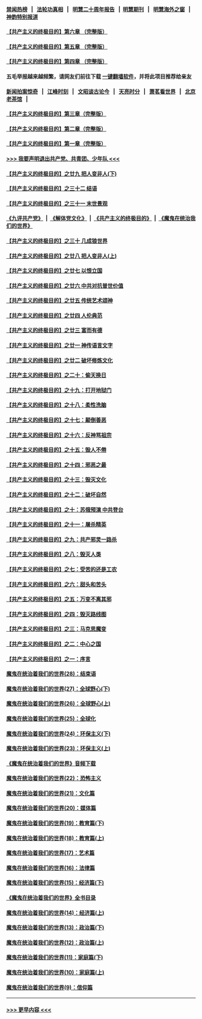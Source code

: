 #### [禁闻热榜](热点新闻.md?=0)  &nbsp;&nbsp;|&nbsp;&nbsp; [法轮功真相](https://github.com/gfw-breaker/truth/blob/master/README.md?=0) &nbsp;&nbsp;|&nbsp;&nbsp; [明慧二十周年报告](https://github.com/gfw-breaker/mh-reports/blob/master/README.md?=0) &nbsp;&nbsp;|&nbsp;&nbsp;[明慧期刊](https://github.com/gfw-breaker/mh-qikan) &nbsp;&nbsp;|&nbsp;&nbsp; [明慧海外之窗](https://github.com/gfw-breaker/mh-news/blob/master/README.md?=0) &nbsp;&nbsp;|&nbsp;&nbsp; [神韵特别报道](https://github.com/gfw-breaker/mh-news/blob/master/shenyun.md?=0)
#### [【共产主义的终极目的】第六章 （完整版）](../pages/nsc422/n11428913.md?t=03030902) 
#### [【共产主义的终极目的】第五章 （完整版）](../pages/nsc422/n11428912.md?t=03030902) 
#### [【共产主义的终极目的】第四章 （完整版）](../pages/nsc422/n11428907.md?t=03030902) 
#### 五毛举报越来越频繁，请网友们前往下载 [一键翻墙软件](https://github.com/gfw-breaker/ssr-accounts)，并将此项目推荐给亲友
#### [新闻拍案惊奇](https://github.com/gfw-breaker/banned-news/blob/master/pages/link4.md) &nbsp;&nbsp;|&nbsp;&nbsp; [江峰时刻](https://github.com/gfw-breaker/banned-news/blob/master/pages/link4.md) &nbsp;&nbsp;|&nbsp;&nbsp; [文昭谈古论今](https://github.com/gfw-breaker/banned-news/blob/master/pages/link4.md) &nbsp;&nbsp;|&nbsp;&nbsp; [天亮时分](https://github.com/gfw-breaker/banned-news/blob/master/pages/link4.md) &nbsp;&nbsp;|&nbsp;&nbsp; [萧茗看世界](https://github.com/gfw-breaker/banned-news/blob/master/pages/link4.md) &nbsp;&nbsp;|&nbsp;&nbsp; [北京老茶馆](https://github.com/gfw-breaker/banned-news/blob/master/pages/link4.md) &nbsp;&nbsp;|&nbsp;&nbsp; 
#### [【共产主义的终极目的】第三章（完整版）](../pages/nsc422/n11428848.md?t=03030902) 
#### [【共产主义的终极目的】第二章（完整版）](../pages/nsc422/n11428831.md?t=03030902) 
#### [【共产主义的终极目的】第一章（完整版）](../pages/nsc422/n11417651.md?t=03030902) 
#### [>>> 我要声明退出共产党、共青团、少年队 <<<](https://github.com/begood0513/goodnews/blob/master/quit/letter.md) 
#### [【共产主义的终极目的】之廿九 把人变非人(下)](../pages/nsc422/n11344140.md?t=03030902) 
#### [【共产主义的终极目的】之三十二 结语](../pages/nsc422/n11360535.md?t=03030902) 
#### [【共产主义的终极目的】之三十一 末世景观](../pages/nsc422/n11351129.md?t=03030902) 
#### [《九评共产党》](https://github.com/begood0513/9ping.md/blob/master/README.md) &nbsp;|&nbsp; [《解体党文化》](../../../../jtdwh.md/blob/master/README.md)  &nbsp;|&nbsp; [《共产主义的终极目的》](../../../../gczydzjmd.md/blob/master/README.md) &nbsp;|&nbsp; [《魔鬼在统治我们的世界》](../../../../mgztzwmdsj.md/blob/master/README.md) 
#### [【共产主义的终极目的】之三十 几成狼世界](../pages/nsc422/n11348280.md?t=03030902) 
#### [【共产主义的终极目的】之廿八 把人变非人(上)](../pages/nsc422/n11340492.md?t=03030902) 
#### [【共产主义的终极目的】之廿七 以恨立国](../pages/nsc422/n11336944.md?t=03030902) 
#### [【共产主义的终极目的】之廿六 中共对抗普世价值](../pages/nsc422/n11324785.md?t=03030902) 
#### [【共产主义的终极目的】之廿五 传统艺术颂神](../pages/nsc422/n11296396.md?t=03030902) 
#### [【共产主义的终极目的】之廿四 人伦典范](../pages/nsc422/n11296397.md?t=03030902) 
#### [【共产主义的终极目的】之廿三 富而有德](../pages/nsc422/n11283598.md?t=03030902) 
#### [【共产主义的终极目的】之廿一 神传语言文字](../pages/nsc422/n11263265.md?t=03030902) 
#### [【共产主义的终极目的】之廿二 破坏修炼文化](../pages/nsc422/n11245728.md?t=03030902) 
#### [【共产主义的终极目的】之二十：偷天换日](../pages/nsc422/n11238846.md?t=03030902) 
#### [【共产主义的终极目的】之十九：打开地狱门](../pages/nsc422/n11206376.md?t=03030902) 
#### [【共产主义的终极目的】之十八：柔性洗脑](../pages/nsc422/n11199994.md?t=03030902) 
#### [【共产主义的终极目的】之十七：颠倒善恶](../pages/nsc422/n11179782.md?t=03030902) 
#### [【共产主义的终极目的】之十六：反神骂祖宗](../pages/nsc422/n11166798.md?t=03030902) 
#### [【共产主义的终极目的】之十五：毁人不倦](../pages/nsc422/n11166792.md?t=03030902) 
#### [【共产主义的终极目的】之十四：邪恶之最](../pages/nsc422/n11150249.md?t=03030902) 
#### [【共产主义的终极目的】之十三：毁灭文化](../pages/nsc422/n11135227.md?t=03030902) 
#### [【共产主义的终极目的】之十二：破坏自然](../pages/nsc422/n11135214.md?t=03030902) 
#### [【共产主义的终极目的】之十：苏俄预演 中共登台](../pages/nsc422/n11118424.md?t=03030902) 
#### [【共产主义的终极目的】之十一：屠杀精英](../pages/nsc422/n11118442.md?t=03030902) 
#### [【共产主义的终极目的】之九：共产邪灵一路杀](../pages/nsc422/n11114139.md?t=03030902) 
#### [【共产主义的终极目的】之八：毁灭人类](../pages/nsc422/n11108503.md?t=03030902) 
#### [【共产主义的终极目的】之七：受苦的还是工农](../pages/nsc422/n11101809.md?t=03030902) 
#### [【共产主义的终极目的】之六：甜头和苦头](../pages/nsc422/n11096971.md?t=03030902) 
#### [【共产主义的终极目的】之五：万变不离其邪](../pages/nsc422/n11091285.md?t=03030902) 
#### [【共产主义的终极目的】之四：毁灭路线图](../pages/nsc422/n11086284.md?t=03030902) 
#### [【共产主义的终极目的】之三：马克思魔变](../pages/nsc422/n11061941.md?t=03030902) 
#### [【共产主义的终极目的】之二：中心之国](../pages/nsc422/n11047728.md?t=03030902) 
#### [【共产主义的终极目的】之一：序言](../pages/nsc422/n11086077.md?t=03030902) 
#### [魔鬼在统治着我们的世界(28)：结束语](../pages/nsc422/n10936246.md?t=03030902) 
#### [魔鬼在统治着我们的世界(27)：全球野心(下)](../pages/nsc422/n10928319.md?t=03030902) 
#### [魔鬼在统治着我们的世界(26)：全球野心(上)](../pages/nsc422/n10900318.md?t=03030902) 
#### [魔鬼在统治着我们的世界(25)：全球化](../pages/nsc422/n10788205.md?t=03030902) 
#### [魔鬼在统治着我们的世界(24)：环保主义(下)](../pages/nsc422/n10695307.md?t=03030902) 
#### [魔鬼在统治着我们的世界(23)：环保主义(上)](../pages/nsc422/n10688613.md?t=03030902) 
#### [《魔鬼在统治着我们的世界》音频下载](../pages/nsc422/n10635553.md?t=03030902) 
#### [魔鬼在统治着我们的世界(22)：恐怖主义](../pages/nsc422/n10614727.md?t=03030902) 
#### [魔鬼在统治着我们的世界(21)：文化篇](../pages/nsc422/n10597706.md?t=03030902) 
#### [魔鬼在统治着我们的世界(20)：媒体篇](../pages/nsc422/n10586579.md?t=03030902) 
#### [魔鬼在统治着我们的世界(19)：教育篇(下)](../pages/nsc422/n10564808.md?t=03030902) 
#### [魔鬼在统治着我们的世界(18)：教育篇(上)](../pages/nsc422/n10526970.md?t=03030902) 
#### [魔鬼在统治着我们的世界(17)：艺术篇](../pages/nsc422/n10499093.md?t=03030902) 
#### [魔鬼在统治着我们的世界(16)：法律篇](../pages/nsc422/n10485969.md?t=03030902) 
#### [魔鬼在统治着我们的世界(15)：经济篇(下)](../pages/nsc422/n10469975.md?t=03030902) 
#### [《魔鬼在统治着我们的世界》全书目录](../pages/nsc422/n10464261.md?t=03030902) 
#### [魔鬼在统治着我们的世界(14)：经济篇(上)](../pages/nsc422/n10457370.md?t=03030902) 
#### [魔鬼在统治着我们的世界(13)：政治篇(下)](../pages/nsc422/n10448270.md?t=03030902) 
#### [魔鬼在统治着我们的世界(12)：政治篇(上)](../pages/nsc422/n10444576.md?t=03030902) 
#### [魔鬼在统治着我们的世界(11)：家庭篇(下)](../pages/nsc422/n10440961.md?t=03030902) 
#### [魔鬼在统治着我们的世界(10)：家庭篇(上)](../pages/nsc422/n10435448.md?t=03030902) 
#### [魔鬼在统治着我们的世界(9)：信仰篇](../pages/nsc422/n10432159.md?t=03030902) 

----
#### [ >>> 更早内容 <<< ](../indexes/nsc422-earlier.md)
